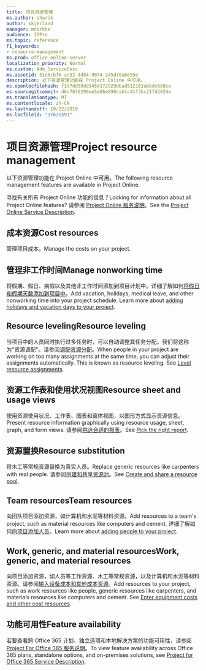 ```yaml
---
title: 项目资源管理
ms.author: sharik
author: skjerland
manager: mnirkhe
audience: ITPro
ms.topic: reference
f1_keywords:
- resource-management
ms.prod: office-online-server
localization_priority: Normal
ms.custom: Adm_ServiceDesc
ms.assetid: 51e0cbf6-ac52-4d84-9074-245d70a6695e
description: 以下资源管理功能在 Project Online 中可用。
ms.openlocfilehash: f1d7dd59dd9456172929dbad512161abbdc688ce
ms.sourcegitcommit: d6c7836299ee5e86e890cab1c41f3bc21fd282de
ms.translationtype: MT
ms.contentlocale: zh-CN
ms.lasthandoff: 10/22/2019
ms.locfileid: "37631591"
---
```

# <a name="project-resource-management"></a><span data-ttu-id="5777c-103">项目资源管理</span><span class="sxs-lookup"><span data-stu-id="5777c-103">Project resource management</span></span>

<span data-ttu-id="5777c-104">以下资源管理功能在 Project Online 中可用。</span><span class="sxs-lookup"><span data-stu-id="5777c-104">The following resource management features are available in Project Online.</span></span>
  
<span data-ttu-id="5777c-105">寻找有关所有 Project Online 功能的信息？</span><span class="sxs-lookup"><span data-stu-id="5777c-105">Looking for information about all Project Online features?</span></span> <span data-ttu-id="5777c-106">请参阅 [Project Online 服务说明](project-online-service-description.md)。</span><span class="sxs-lookup"><span data-stu-id="5777c-106">See the [Project Online Service Description](project-online-service-description.md).</span></span>
  
## <a name="cost-resources"></a><span data-ttu-id="5777c-107">成本资源</span><span class="sxs-lookup"><span data-stu-id="5777c-107">Cost resources</span></span>

<span data-ttu-id="5777c-108">管理项目成本。</span><span class="sxs-lookup"><span data-stu-id="5777c-108">Manage the costs on your project.</span></span>
  
## <a name="manage-nonworking-time"></a><span data-ttu-id="5777c-109">管理非工作时间</span><span class="sxs-lookup"><span data-stu-id="5777c-109">Manage nonworking time</span></span>

<span data-ttu-id="5777c-p102">将假期、假日、病假以及其他非工作时间添加到项目计划中。详细了解如何[将假日和假期天数添加到项目中](https://go.microsoft.com/fwlink/p/?LinkId=271337)。</span><span class="sxs-lookup"><span data-stu-id="5777c-p102">Add vacation, holidays, medical leave, and other nonworking time into your project schedule. Learn more about [adding holidays and vacation days to your project](https://go.microsoft.com/fwlink/p/?LinkId=271337).</span></span>
  
## <a name="resource-leveling"></a><span data-ttu-id="5777c-112">Resource leveling</span><span class="sxs-lookup"><span data-stu-id="5777c-112">Resource leveling</span></span>

<span data-ttu-id="5777c-p103">当项目中的人员同时执行过多任务时，可以自动调整其任务分配。我们将这称为"资源调配"。请参阅[调配资源分配](https://go.microsoft.com/fwlink/p/?LinkId=271348)。</span><span class="sxs-lookup"><span data-stu-id="5777c-p103">When people in your project are working on too many assignments at the same time, you can adjust their assignments automatically. This is known as resource leveling. See [Level resource assignments](https://go.microsoft.com/fwlink/p/?LinkId=271348).</span></span>
  
## <a name="resource-sheet-and-usage-views"></a><span data-ttu-id="5777c-116">资源工作表和使用状况视图</span><span class="sxs-lookup"><span data-stu-id="5777c-116">Resource sheet and usage views</span></span>

<span data-ttu-id="5777c-117">使用资源使用状况、工作表、图表和窗体视图，以图形方式显示资源信息。</span><span class="sxs-lookup"><span data-stu-id="5777c-117">Present resource information graphically using resource usage, sheet, graph, and form views.</span></span> <span data-ttu-id="5777c-118">请参阅[挑选合适的报表](https://go.microsoft.com/fwlink/?LinkId=402920)。</span><span class="sxs-lookup"><span data-stu-id="5777c-118">See [Pick the right report](https://go.microsoft.com/fwlink/?LinkId=402920).</span></span>
  
## <a name="resource-substitution"></a><span data-ttu-id="5777c-119">资源置换</span><span class="sxs-lookup"><span data-stu-id="5777c-119">Resource substitution</span></span>

<span data-ttu-id="5777c-120">将木工等常规资源替换为真实人员。</span><span class="sxs-lookup"><span data-stu-id="5777c-120">Replace generic resources like carpenters with real people.</span></span> <span data-ttu-id="5777c-121">请参阅[创建和共享资源池](https://go.microsoft.com/fwlink/?LinkId=402921)。</span><span class="sxs-lookup"><span data-stu-id="5777c-121">See [Create and share a resource pool](https://go.microsoft.com/fwlink/?LinkId=402921).</span></span>
  
## <a name="team-resources"></a><span data-ttu-id="5777c-122">Team resources</span><span class="sxs-lookup"><span data-stu-id="5777c-122">Team resources</span></span>

<span data-ttu-id="5777c-123">向团队项目添加资源，如计算机和水泥等材料资源。</span><span class="sxs-lookup"><span data-stu-id="5777c-123">Add resources to a team's project, such as material resources like computers and cement.</span></span> <span data-ttu-id="5777c-124">详细了解如何[向项目添加人员](https://go.microsoft.com/fwlink/p/?LinkId=271347)。</span><span class="sxs-lookup"><span data-stu-id="5777c-124">Learn more about [adding people to your project](https://go.microsoft.com/fwlink/p/?LinkId=271347).</span></span>
  
## <a name="work-generic-and-material-resources"></a><span data-ttu-id="5777c-125">Work, generic, and material resources</span><span class="sxs-lookup"><span data-stu-id="5777c-125">Work, generic, and material resources</span></span>

<span data-ttu-id="5777c-p107">向项目添加资源，如人员等工作资源、木工等常规资源，以及计算机和水泥等材料资源。请参阅[输入设备成本和其他成本资源](https://go.microsoft.com/fwlink/?LinkId=402922)。</span><span class="sxs-lookup"><span data-stu-id="5777c-p107">Add resources to your project, such as work resources like people, generic resources like carpenters, and materials resources like computers and cement. See [Enter equipment costs and other cost resources](https://go.microsoft.com/fwlink/?LinkId=402922).</span></span>
  
## <a name="feature-availability"></a><span data-ttu-id="5777c-128">功能可用性</span><span class="sxs-lookup"><span data-stu-id="5777c-128">Feature availability</span></span>

<span data-ttu-id="5777c-129">若要查看跨 Office 365 计划、独立选项和本地解决方案的功能可用性，请参阅[Project For Office 365 服务说明](project-online-service-description.md)。</span><span class="sxs-lookup"><span data-stu-id="5777c-129">To view feature availability across Office 365 plans, standalone options, and on-premises solutions, see [Project for Office 365 Service Description](project-online-service-description.md).</span></span>
  

